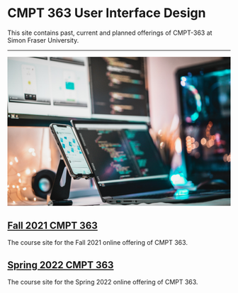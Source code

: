 # CMPT 363 User Interface Design

This site contains past, current and planned offerings of CMPT-363 at Simon Fraser University.

---

![CMPT-363 Hub](assets/images/firos-nv-Z2c6ounF-iE-unsplash.jpg ':class=banner-tall-image')

## [ Fall 2021 CMPT 363](cmpt-363-213/home.md)
The course site for the Fall 2021 online offering of CMPT 363.

## [Spring 2022 CMPT 363 ](cmpt-363-221/home.md)
The course site for the Spring 2022 online offering of CMPT 363.
